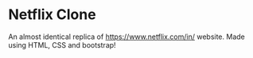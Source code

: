 # Netflix Clone

An almost identical replica of https://www.netflix.com/in/ website.
Made using HTML, CSS and bootstrap!
